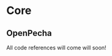 # Core

## OpenPecha

All code references will come will soon!

<!-- ::: openpecha.core.pecha.OpenPecha
    options:
        members:
            - pecha_id
            - meta
            - components
            - get_base
            - set_base
            - get_layers
            - get_layer
            - set_layer
            - update_metadata
            - get_span_info

## OpenPechaFS

::: openpecha.core.pecha.OpenPechaFS
    options:
        members:
            - opf_path
            - pecha_path
            - base_path
            - layers_path
            - meta_fn
            - index_fn
            - read_base_fil
            - read_layers_file
            - read_meta_file
            - save_meta
            - save_single_base
            - save_base
            - save_layer
            - save_index
            - save
            - update_base
            - reset_layer
            - reset_layers
            - publish
            - remove -->
